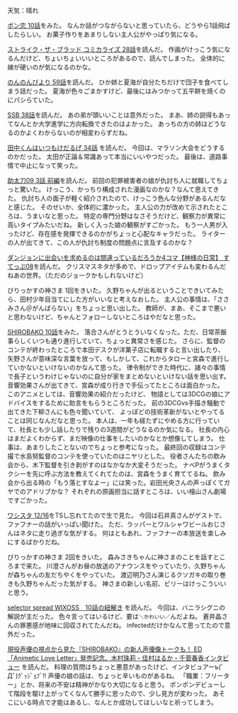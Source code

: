 天気：晴れ

[ボン恋 10話](http://www.nicovideo.jp/watch/1418285768)をみた。
なんか話がつながらないと思っていたら、どうやら1話飛ばしたらしい。
お菓子作りをあまりしない主人公がやっぱり気になる。

[ストライク・ザ・ブラッド コミカライズ 28話](http://comic-walker.com/viewer/?tw=2&dlcl=ja&cid=KDCW_AM05000001011010_68)を読んだ。
作画がけっこう気になるんだけど、ちょいちょいいいところがあるので、読んでしまった。
全体的に線が硬いのが気になるのかな。

[のんのんびより 59話](http://comic-walker.com/contents/detail/KDCW_MF02000001010000_68/)を読んだ。
ひか姉と夏海が自分たちだけで団子を食べてしまう話だった。
夏海が色々ごまかすけど、最後にはみつかって五平餅を焼くのにパシらていた。

[SSB 38話](http://comic-polaris.jp/data/superseisyun/0038/_SWF_Window.html)を読んだ。
あの弟が頭いいことは意外だった。
まあ、姉の説得もあってなんとか大学進学に方向転換できたのはよかった。
あっちの方の姉はどうなるのかよくわからないのが相変わらずだね。

[田中くんはいつもけだるげ 34話](http://www.ganganonline.com/viewer/pc/comic/tanakakun/034/_SWF_Window.html)
を読んだ。
今回は、マラソン大会をどうするのかだった。
太田が正論＆常識あって本当にいいやつだった。
最後は、道路事情で中止になって笑った。

[助太刀09 3話 前編](http://www.ganganonline.com/viewer/pc/comic/sukedachi/a003/_SWF_Window.html)を読んだ。
前回の犯罪被害者の娘が仇討ち人に就職してちょっと驚いた。
けっこう、かっちり構成された漫画なのかな？なんて思えてきた。
仇討ち人の面子が軽く紹介されたので、けっこう色んな分野があるんだなと感じた。
そのせいか、全体的に濃かった。
主人公の力が改めて示されたところは、うまいなと思った。
特定の専門分野はなさそうだけど、観察力が異常に高いタイプみたいだね。
新しく入った娘の観察がすごかった。
もう一人男が入ったけど、存在感を発揮できるのかがちょっと心配なキャラだった。
ライターの人が出てきて、この人が仇討ち制度の問題点に言及するのかな？

[ダンジョンに出会いを求めるのは間違っているだろうか4コマ【神様の日常】 すてっぷ08](http://www.ganganonline.com/viewer/pc/comic/ddmm_4_kn/008/_SWF_Window.html)を読んだ。
クリスマスネタが多めで、ドロップアイテムも変わるんだねあの世界。（ただのジョークかもしれないけど）

びりっかすの神さま 1回をきいた。
久野ちゃんが出るということできいてみたら、田村少年目当てにした方がいいなと考えなおした。
主人公の事情は、「ささみさん＠がんばらない」をちょっと思い出した。
教師が、まあ、そこまで悪いと思わないけど、ちゃんとフォローしないところはやだなと思った。

[SHIROBAKO 10話](http://www.nicovideo.jp/watch/1418356886)をみた。
落合さんがとうとういなくなった。ただ、日常茶飯事らしくいつも通り進行していて、ちょっと異常さを感じた。
さらに、監督のコンテが終わったところで本田デスクが洋菓子店に転職すると言い出したり、
矢野さんが意味深な言葉を放って、もしかして、これからタローと宮森で進行していかないといけないのかなんて思った。
律令制ができた時代に、諸々の事情で長子というわけじゃないのに自分が家をまとめないといけない話を思い出す。
音響効果さんが出てきて、宮森が成り行きで手伝ってたところは面白かった。
このアニメとしては、音響効果の紹介だったけど、
物語としては3DCGの娘にアドバイスをするために助言をもらうところだった。
前の3DCGvs手描き騒動で出てきた下柳さんにも色々聞いていて、
よっぽどの技術革新がないとやってることは同じなんだなと思った。
本人は、一年も経たずにやめる方に行っていて、社長とも少し話したりで残りの3週間がどうなるのか気になる。
社長の内心はまだよくわからず、まだ映像の仕事をしたいのかなとか想像してしまう。
仕事は、あまりしたことないのでちょっと参考になった。
最終回の収録はコンテ撮で水島努監督のコンテを使っていたのはニヤリとした。
役者さんたちの飲み会から、木下監督を引き剥がすのはなかなか大変そうだった。
ナベPがうまくタクシーを先に呼ぶ方法を教えてくれてたのは、宮森をうまく育ててるね。
飲み会から出る時の「もう落とすなよー」には笑った。岩田光央さんの声っぽくてガヤでのアドリブかな？
それぞれの原画担当に話すところは、いい檜山さん劇場ですごかった。

[ワシスタ 12/16](http://live.nicovideo.jp/watch/lv199742727)をTSし忘れてたので生で見た。
今回は石井真さんがゲストで、ファフナーの話がいっぱい聞けた。
ただ、ラッパーとワルシャワビールおじさんはネタに走り過ぎな気がする。
何はともあれ、ファフナーの本放送を楽しみにするばかりだね。

びりっかすの神さま 2回をきいた。
森みさきちゃんに神さまのことを話すところまで来た。
川澄さんがお昼の放送のアナウンスをやっていたり、久野ちゃんが森ちゃんの友だちやくをやっていた。
渡辺明乃さん演じるクソガキの取り巻きも久野ちゃんだった気がする。
神さまの新しい名前、ビリーはけっこういいと思う。

[selector spread WIXOSS　10話の紐解き](http://www.takaratomy.co.jp/products/wixoss/column/play_141212/index.html)
を読んだ。
今回は、バニラシグニの解説が主だった。
色々言ってはいるけど、要は`＼かわいい／`んだよね。
蒼井晶さんの罪悪感が地味に回収されてたんだね。
infectedだけかなんて思ってたので意外だった。

[現役声優の視点から見た『SHIROBAKO』の新人声優像トークも！ ED「Animetic Love Letter」発売記念、木村珠莉・佳村はるか・千菅春香インタビュー](http://www.lisani.jp/interview-report/web-original/id110318)
を読んだ。
料理の質問はちょっと悪意があったけど、インタビュアーъ(ﾟДﾟ)ｸﾞｯｼﾞｮﾌﾞ!!
声優の娘の話は、ちょっと辛いものがあるね。
「職業：フリーター」とか、将来の不安は精神がかなり大切になると思う。
ポンポンデビューして階段を駆け上がってくなんて勝手に思ったので、少し見方が変わった。
あそこにいる時点で才能はあるし、なんとか成功してほしいなと祈ってしまう。
